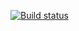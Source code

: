[![Build status](https://ci.appveyor.com/api/projects/status/7v44u7tenppsstxv?svg=true)](https://ci.appveyor.com/project/AleksandraRatush/app-ibank-build-for-testers)